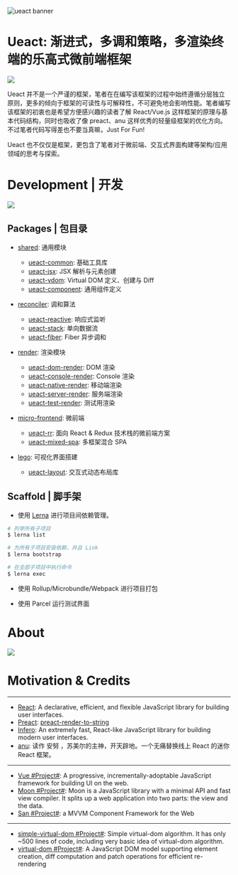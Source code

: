 ![ueact banner](https://user-images.githubusercontent.com/5803001/43684702-8af5336a-98d7-11e8-86b8-c61f82220b29.png)

# Ueact: 渐进式，多调和策略，多渲染终端的乐高式微前端框架

![](https://badge.fury.io/gh/wxyyxc1992%2FUeact.svg)

Ueact 并不是一个严谨的框架，笔者在在编写该框架的过程中始终遵循分层独立原则，更多的倾向于框架的可读性与可解释性，不可避免地会影响性能。笔者编写该框架的初衷也是希望方便感兴趣的读者了解 React/Vue.js 这样框架的原理与基本代码结构，同时也吸收了像 preact、anu 这样优秀的轻量级框架的优化方向。不过笔者代码写得差也不要当真嘛，Just For Fun!

Ueact 也不仅仅是框架，更包含了笔者对于微前端、交互式界面构建等架构/应用领域的思考与探索。

# Development | 开发

![](https://github.com/danistefanovic/build-your-own-x/raw/master/feynman.png)

## Packages | 包目录

- [shared](./packages/shared): 通用模块

  - [ueact-common](./packages/shared/ueact-common): 基础工具库
  - [ueact-jsx](./packages/shared/ueact-jsx): JSX 解析与元素创建
  - [ueact-vdom](./packages/shared/ueact-vdom): Virtual DOM 定义、创建与 Diff
  - [ueact-component](./packages/shared/ueact-component): 通用组件定义

* [reconciler](./packages/reconciler): 调和算法

  - [ueact-reactive](./packages/ueact-reactive): 响应式监听
  - [ueact-stack](./packages/ueact-stack): 单向数据流
  - [ueact-fiber](./packages/ueact-fiber): Fiber 异步调和

- [render](./packages/render): 渲染模块

  - [ueact-dom-render](./packages/render/ueact-dom-render): DOM 渲染
  - [ueact-console-render](./packages/render/ueact-console-render): Console 渲染
  - [ueact-native-render](./packages/render/ueact-native-render): 移动端渲染
  - [ueact-server-render](./packages/render/ueact-server-render): 服务端渲染
  - [ueact-test-render](./packages/render/ueact-test-render): 测试用渲染

* [micro-frontend](./packages/micro-frontend): 微前端

  - [ueact-rr](./packages/micro-frontend/ueact-rr): 面向 React & Redux 技术栈的微前端方案
  - [ueact-mixed-spa](./packages/micro-frontend/ueact-mixed-spa): 多框架混合 SPA

* [lego](./packages/lego): 可视化界面搭建
  - [ueact-layout](./packages/lego/ueact-layout): 交互式动态布局库

## Scaffold | 脚手架

- 使用 [Lerna](https://github.com/lerna/lerna#lernajson) 进行项目间依赖管理。

```sh
# 列举所有子项目
$ lerna list

# 为所有子项目安装依赖，并且 Link
$ lerna bootstrap

# 在全部子项目中执行命令
$ lerna exec
```

- 使用 Rollup/Microbundle/Webpack 进行项目打包

- 使用 Parcel 运行测试界面

# About

![](https://coding.net/u/hoteam/p/Cache/git/raw/master/2017/6/1/logo.png)

# Motivation & Credits

---

- [React](https://github.com/facebook/react): A declarative, efficient, and flexible JavaScript library for building user interfaces.
- [Preact](https://github.com/developit/preact): [preact-render-to-string](https://github.com/developit/preact-render-to-string)
- [Infero](https://github.com/infernojs/inferno): An extremely fast, React-like JavaScript library for building modern user interfaces.
- [anu](https://github.com/RubyLouvre/anu): 读作 安努 ，苏美尔的主神，开天辟地。一个无痛替换线上 React 的迷你 React 框架。

---

- [Vue #Project#](https://github.com/vuejs/vue): A progressive, incrementally-adoptable JavaScript framework for building UI on the web.
- [Moon #Project#](https://github.com/kbrsh/moon): Moon is a JavaScript library with a minimal API and fast view compiler. It splits up a web application into two parts: the view and the data.
- [San #Project#](https://github.com/ecomfe/san): a MVVM Component Framework for the Web

---

- [simple-virtual-dom #Project#](https://github.com/livoras/simple-virtual-dom): Simple virtual-dom algorithm. It has only ~500 lines of code, including very basic idea of virtual-dom algorithm.
- [virtual-dom #Project#](https://github.com/Matt-Esch/virtual-dom): A JavaScript DOM model supporting element creation, diff computation and patch operations for efficient re-rendering
